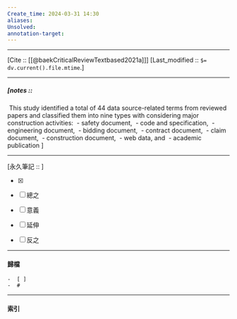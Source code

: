 ```yaml
---
Create_time: 2024-03-31 14:30
aliases: 
Unsolved: 
annotation-target:
---
```


---
[Cite ::  [[@baekCriticalReviewTextbased2021a]]]
[Last_modified :: `$= dv.current().file.mtime`.]


---
##### [notes ::  
 This study identified a total of 44 data source-related terms from reviewed papers and classified them into nine types with considering major construction activities: 
 - safety document, 
 - code and specification, 
 - engineering document, 
 - bidding document, 
 - contract document, 
 - claim document, 
 - construction document, 
 - web data, and 
 - academic publication
]


---

[永久筆記 :: ]
	
- [x]

- [ ] 總之

- [ ] 意義

- [ ] 延伸

- [ ] 反之


---
#### 歸檔 
	-  [ ]
	-  #


---
#### 索引
